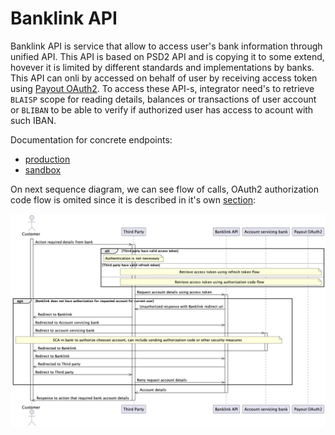 # Banklink API

Banklink API is service that allow to access user's bank information through unified API. This API is based on PSD2 API and is copying it to some extend, hovever it is limited by different standards and implementations by banks. This API can onli by accessed on behalf of user by receiving access token using [Payout OAuth2](./oauth2.md). To access these API-s, integrator need's to retrieve `BLAISP` scope for reading details, balances or transactions of user account or `BLIBAN` to be able to verify if authorized user has access to acount with such IBAN.

Documentation for concrete endpoints:
- [production](https://wap.payout.one/api-docs)
- [sandbox](https://wap-sa.payout.one/api-docs)

On next sequence diagram, we can see flow of calls, OAuth2 authorization code flow is omited since it is described in it's own [section](./oauth2.md):

![Retrieve account details using Banklink API](./_media/banklink_account_details.png)
